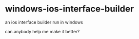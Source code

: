 # windows-ios-interface-builder
an ios interface builder run in windows

can anybody help me make it better?
